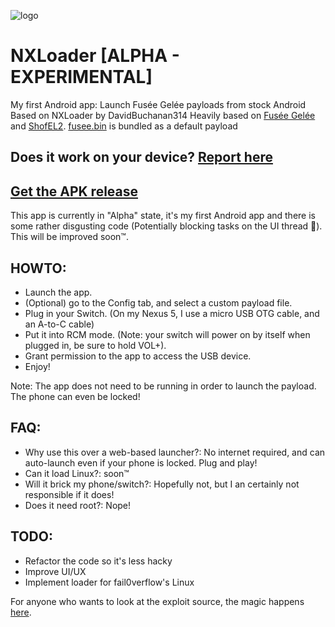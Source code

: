 ![logo](https://i.imgur.com/o335KYo.png "logo")

# NXLoader [ALPHA - EXPERIMENTAL]
My first Android app: Launch Fusée Gelée payloads from stock Android
Based on NXLoader by  DavidBuchanan314 
Heavily based on [Fusée Gelée](https://github.com/reswitched/fusee-launcher/) and [ShofEL2](https://github.com/fail0verflow/shofel2). [fusee.bin](https://github.com/ktemkin/Atmosphere/tree/poc_nvidia/fusee) is bundled as a default payload

## Does it work on your device? [Report here](https://github.com/DavidBuchanan314/NXLoader/issues/1)
## [Get the APK release](https://github.com/DavidBuchanan314/NXLoader/releases)

This app is currently in "Alpha" state, it's my first Android app and there
is some rather disgusting code (Potentially blocking tasks on the UI thread 🤢). This will be improved soon™.

## HOWTO:
- Launch the app.
- (Optional) go to the Config tab, and select a custom payload file.
- Plug in your Switch. (On my Nexus 5, I use a micro USB OTG cable, and an A-to-C cable)
- Put it into RCM mode. (Note: your switch will power on by itself when plugged in, be sure to hold VOL+).
- Grant permission to the app to access the USB device.
- Enjoy!

Note: The app does not need to be running in order to launch the payload. The phone can even be locked!

## FAQ:
- Why use this over a web-based launcher?: No internet required, and can auto-launch even if your phone is locked. Plug and play!
- Can it load Linux?: soon™
- Will it brick my phone/switch?: Hopefully not, but I an certainly not responsible if it does!
- Does it need root?: Nope!

## TODO:
- Refactor the code so it's less hacky
- Improve UI/UX
- Implement loader for fail0verflow's Linux

For anyone who wants to look at the exploit source, the magic happens [here](https://github.com/DavidBuchanan314/NXLoader/blob/master/app/src/main/java/io/github/davidbuchanan314/nxloader/PrimaryLoader.java).
